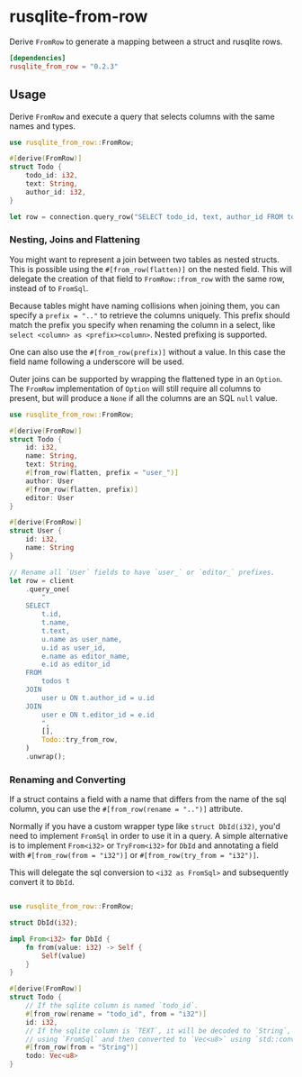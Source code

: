 # rusqlite-from-row

Derive `FromRow` to generate a mapping between a struct and rusqlite rows.

```toml
[dependencies]
rusqlite_from_row = "0.2.3"
```

## Usage

Derive `FromRow` and execute a query that selects columns with the same names and types.

```rust
use rusqlite_from_row::FromRow;

#[derive(FromRow)]
struct Todo {
    todo_id: i32,
    text: String,
    author_id: i32,
}

let row = connection.query_row("SELECT todo_id, text, author_id FROM todos", [], Todo::try_from_row).unwrap();
```

### Nesting, Joins and Flattening

You might want to represent a join between two tables as nested structs. This is possible using the `#[from_row(flatten)]` on the nested field.
This will delegate the creation of that field to `FromRow::from_row` with the same row, instead of to `FromSql`. 

Because tables might have naming collisions when joining them, you can specify a `prefix = ".."` to retrieve the columns uniquely. This prefix should match the prefix you specify when renaming the column in a select, like `select <column> as <prefix><column>`. Nested prefixing is supported.

One can also use the `#[from_row(prefix)]` without a value. In this case the field name following a underscore will be used.

Outer joins can be supported by wrapping the flattened type in an `Option`. The `FromRow` implementation of `Option` will still require all columns to present, but will produce a `None` if all the columns are an SQL `null` value.

```rust
use rusqlite_from_row::FromRow;

#[derive(FromRow)]
struct Todo {
    id: i32,
    name: String,
    text: String,
    #[from_row(flatten, prefix = "user_")]
    author: User
    #[from_row(flatten, prefix)]
    editor: User
}

#[derive(FromRow)]
struct User {
    id: i32,
    name: String
}

// Rename all `User` fields to have `user_` or `editor_` prefixes.
let row = client
    .query_one(
        "
    SELECT 
        t.id, 
        t.name, 
        t.text, 
        u.name as user_name, 
        u.id as user_id,
        e.name as editor_name,
        e.id as editor_id
    FROM 
        todos t 
    JOIN 
        user u ON t.author_id = u.id
    JOIN
        user e ON t.editor_id = e.id
        ",
        [],
        Todo::try_from_row,
    )
    .unwrap();
```

### Renaming and Converting

If a struct contains a field with a name that differs from the name of the sql column, you can use the `#[from_row(rename = "..")]` attribute. 

Normally if you have a custom wrapper type like `struct DbId(i32)`, you'd need to implement `FromSql` in order to use it in a query. A simple alternative is to implement `From<i32>` or `TryFrom<i32>` for `DbId` and annotating a field with `#[from_row(from = "i32")]` or `#[from_row(try_from = "i32")]`.

This will delegate the sql conversion to `<i32 as FromSql>` and subsequently convert it to `DbId`.

```rust

use rusqlite_from_row::FromRow;

struct DbId(i32);

impl From<i32> for DbId {
    fn from(value: i32) -> Self {
        Self(value)
    }
}

#[derive(FromRow)]
struct Todo {
    // If the sqlite column is named `todo_id`.
    #[from_row(rename = "todo_id", from = "i32")]
    id: i32,
    // If the sqlite column is `TEXT`, it will be decoded to `String`,
    // using `FromSql` and then converted to `Vec<u8>` using `std::convert::From`.
    #[from_row(from = "String")]
    todo: Vec<u8>
}
```


